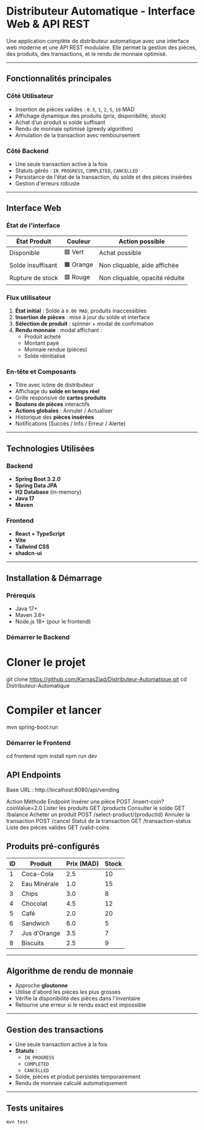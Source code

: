 #  Distributeur Automatique - Interface Web & API REST

Une application complète de distributeur automatique avec une interface web moderne et une API REST modulaire. Elle permet la gestion des pièces, des produits, des transactions, et le rendu de monnaie optimisé.

---

##  Fonctionnalités principales

###  Côté Utilisateur
- Insertion de pièces valides : `0.5`, `1`, `2`, `5`, `10` MAD
- Affichage dynamique des produits (prix, disponibilité, stock)
- Achat d’un produit si solde suffisant
- Rendu de monnaie optimisé (greedy algorithm)
- Annulation de la transaction avec remboursement

### Côté Backend
- Une seule transaction active à la fois
- Statuts gérés : `IN_PROGRESS`, `COMPLETED`, `CANCELLED`
- Persistance de l'état de la transaction, du solde et des pièces insérées
- Gestion d'erreurs robuste

---

##  Interface Web

###  État de l'interface

| État Produit         | Couleur | Action possible                  |
|----------------------|--------|----------------------------------|
| Disponible           | 🟩 Vert  | Achat possible                   |
| Solde insuffisant    | 🟧 Orange | Non cliquable, aide affichée     |
| Rupture de stock     | 🟥 Rouge  | Non cliquable, opacité réduite   |

###  Flux utilisateur
1. **État initial** : Solde à `0.00 MAD`, produits inaccessibles
2. **Insertion de pièces** : mise à jour du solde et interface
3. **Sélection de produit** : spinner + modal de confirmation
4. **Rendu monnaie** : modal affichant :
   - Produit acheté
   - Montant payé
   - Monnaie rendue (pièces)
   - Solde réinitialisé

###  En-tête et Composants
- Titre avec icône de distributeur
- Affichage du **solde en temps réel**
- Grille responsive de **cartes produits**
- **Boutons de pièces** interactifs
- **Actions globales** : Annuler / Actualiser
- Historique des **pièces insérées**
- Notifications (Succès / Info / Erreur / Alerte)

---

##  Technologies Utilisées

###  Backend
- **Spring Boot 3.2.0**
- **Spring Data JPA**
- **H2 Database** (in-memory)
- **Java 17**
- **Maven**

###  Frontend
- **React + TypeScript**
- **Vite**
- **Tailwind CSS**
- **shadcn-ui**

---


## Installation & Démarrage

###  Prérequis
- Java 17+
- Maven 3.6+
- Node.js 18+ (pour le frontend)

###  Démarrer le Backend

# Cloner le projet
git clone https://github.com/KarnasZiad/Distributeur-Automatique.git
cd Distributeur-Automatique

# Compiler et lancer
mvn spring-boot:run


###  Démarrer le Frontend

cd frontend
npm install
npm run dev


##  API Endpoints
Base URL : http://localhost:8080/api/vending

Action	Méthode	Endpoint
 Insérer une pièce	POST	/insert-coin?coinValue=2.0
 Lister les produits	GET	/products
 Consulter le solde	GET	/balance
 Acheter un produit	POST	/select-product/{productId}
 Annuler la transaction	POST	/cancel
 Statut de la transaction	GET	/transaction-status
 Liste des pièces valides	GET	/valid-coins

##  Produits pré-configurés

| ID | Produit        | Prix (MAD) | Stock |
|----|----------------|------------|-------|
| 1  | Coca-Cola      | 2.5        | 10    |
| 2  | Eau Minérale   | 1.0        | 15    |
| 3  | Chips          | 3.0        | 8     |
| 4  | Chocolat       | 4.5        | 12    |
| 5  | Café           | 2.0        | 20    |
| 6  | Sandwich       | 6.0        | 5     |
| 7  | Jus d'Orange   | 3.5        | 7     |
| 8  | Biscuits       | 2.5        | 9     |

---

##  Algorithme de rendu de monnaie

- Approche **gloutonne**
- Utilise d'abord les pièces les plus grosses
- Vérifie la disponibilité des pièces dans l'inventaire
- Retourne une erreur si le rendu exact est impossible

---

##  Gestion des transactions

- Une seule transaction active à la fois
- **Statuts** :
  - `IN_PROGRESS`
  - `COMPLETED`
  - `CANCELLED`
- Solde, pièces et produit persistés temporairement
- Rendu de monnaie calculé automatiquement

---

##  Tests unitaires

```bash
mvn test







